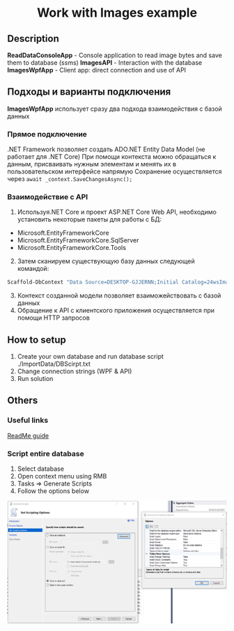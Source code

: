 <h1 align="center">Work with Images example</h1>

## Description

**ReadDataConsoleApp** - Console application to read image bytes and save them to database (ssms)
**ImagesAPI** - Interaction with the database
**ImagesWpfApp** - Client app: direct connection and use of API

## Подходы и варианты подключения

**ImagesWpfApp** использует сразу два подхода взаимодействия с базой данных

### Прямое подключение

.NET Framework позволяет создать ADO.NET Entity Data Model (не работает для .NET Core)
При помощи контекста можно обращаться к данным, присваивать нужным элементам и менять их в пользовательском интерфейсе напрямую
Сохранение осуществляется через `await _context.SaveChangesAsync();`

### Взаимодействие с API

1. Используя.NET Core и проект ASP.NET Core Web API, необходимо установить некоторые пакеты для работы с БД:

- Microsoft.EntityFrameworkCore
- Microsoft.EntityFrameworkCore.SqlServer
- Microsoft.EntityFrameworkCore.Tools

2. Затем сканируем существующую базу данных следующей командой:

```bash
Scaffold-DbContext "Data Source=DESKTOP-GJJERNN;Initial Catalog=24wsImages;Integrated Security=True;TrustServerCertificate=True" Microsoft.EntityFrameworkCore.SqlServer -OutputDir Models/Db -force
```

3. Контекст созданной модели позволяет взаиможействовать с базой данных
4. Обращение к API с клиентского приложения осуществляется при помощи HTTP запросов

## How to setup

1. Create your own database and run database script ./ImportData/DBScirpt.txt
2. Change connection strings (WPF & API)
3. Run solution

## Others

### Useful links

[ReadMe guide](https://gist.github.com/nikhilnayyar002/7a35e653d3d590e317c829243e73b110)

### Script entire database

1. Select database
2. Open context menu using RMB
3. Tasks => Generate Scripts
4. Follow the options below

![ScriptDB](./ReadmeImages/ScriptDatabase.png)
